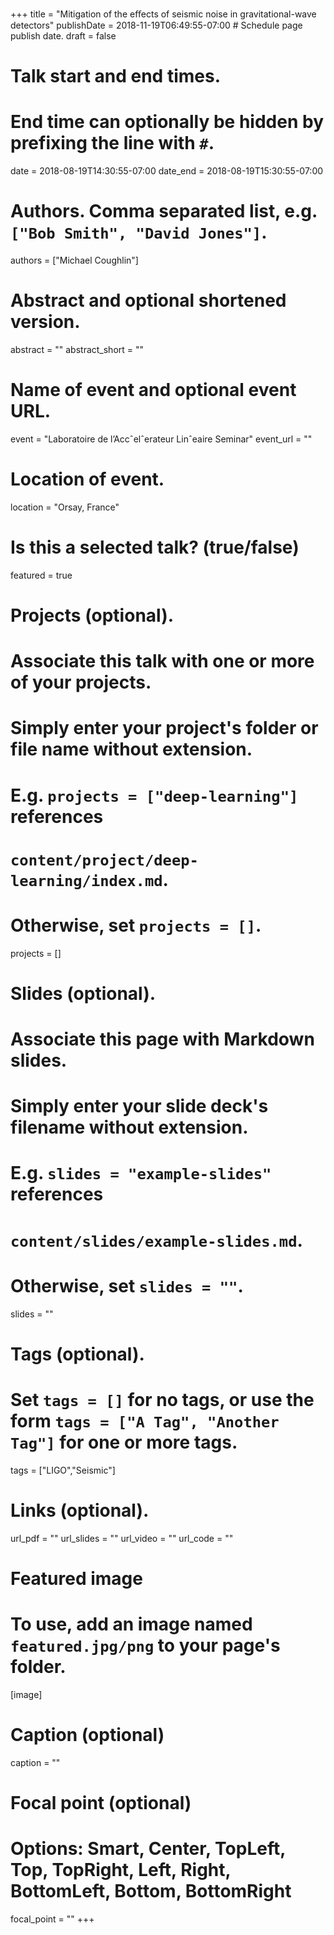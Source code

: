 +++
title = "Mitigation of the eﬀects of seismic noise in gravitational-wave detectors"
publishDate = 2018-11-19T06:49:55-07:00  # Schedule page publish date.
draft = false

# Talk start and end times.
#   End time can optionally be hidden by prefixing the line with `#`.
date = 2018-08-19T14:30:55-07:00
date_end = 2018-08-19T15:30:55-07:00

# Authors. Comma separated list, e.g. `["Bob Smith", "David Jones"]`.
authors = ["Michael Coughlin"]

# Abstract and optional shortened version.
abstract = ""
abstract_short = ""

# Name of event and optional event URL.
event = "Laboratoire de l’Accˆelˆerateur Linˆeaire Seminar"
event_url = ""

# Location of event.
location = "Orsay, France"

# Is this a selected talk? (true/false)
featured = true

# Projects (optional).
#   Associate this talk with one or more of your projects.
#   Simply enter your project's folder or file name without extension.
#   E.g. `projects = ["deep-learning"]` references 
#   `content/project/deep-learning/index.md`.
#   Otherwise, set `projects = []`.
projects = []

# Slides (optional).
#   Associate this page with Markdown slides.
#   Simply enter your slide deck's filename without extension.
#   E.g. `slides = "example-slides"` references 
#   `content/slides/example-slides.md`.
#   Otherwise, set `slides = ""`.
slides = ""

# Tags (optional).
#   Set `tags = []` for no tags, or use the form `tags = ["A Tag", "Another Tag"]` for one or more tags.
tags = ["LIGO","Seismic"]

# Links (optional).
url_pdf = ""
url_slides = ""
url_video = ""
url_code = ""

# Featured image
# To use, add an image named `featured.jpg/png` to your page's folder. 
[image]
  # Caption (optional)
  caption = ""

  # Focal point (optional)
  # Options: Smart, Center, TopLeft, Top, TopRight, Left, Right, BottomLeft, Bottom, BottomRight
  focal_point = ""
+++
